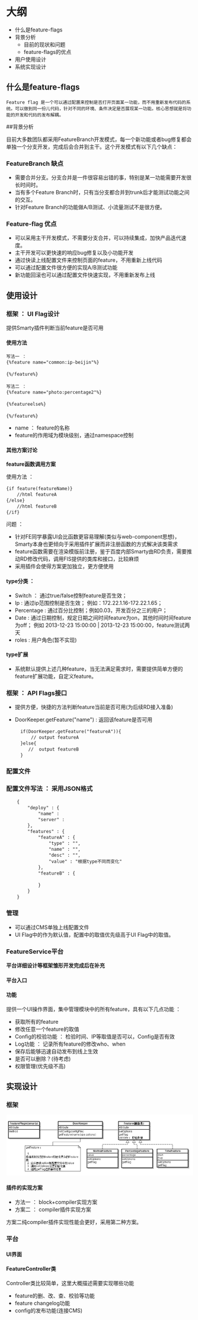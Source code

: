 
# 大纲

* 什么是feature-flags
* 背景分析
    * 目前的现状和问题
    * feature-flags的优点
* 用户使用设计
* 系统实现设计

## 什么是feature-flags

    Feature flag 是一个可以通过配置来控制是否打开页面某一功能，而不用重新发布代码的系统。可以做到同一份儿代码，针对不同的环境、条件决定是否展现某一功能。核心思想就是将功能的开发和代码的发布解耦。

##背景分析

目前大多数团队都采用FeatureBranch开发模式，每一个新功能或者bug修复都会单独一个分支开发，完成后会合并到主干。这个开发模式有以下几个缺点：

### FeatureBranch 缺点

* 需要合并分支。分支合并是一件很容易出错的事，特别是某一功能需要开发很长时间时。
* 当有多个Feature Branch时，只有当分支都合并到trunk后才能测试功能之间的交互。
* 针对Feature Branch的功能做A/B测试、小流量测试不是很方便。

### Feature-flag 优点

* 可以采用主干开发模式，不需要分支合并，可以持续集成，加快产品迭代速度。
* 主干开发可以更快速的响应bug修复以及小功能开发
* 通过快读上线配置文件来控制页面的feature，不用重新上线代码
* 可以通过配置文件很方便的实现A/B测试功能
* 新功能回滚也可以通过配置文件快速实现，不用重新发布上线

## 使用设计

### 框架 ： UI Flag设计

提供Smarty插件判断当前feature是否可用

#### 使用方法

    写法一 ：
    {%feature name="common:ip-beijin"%}

    {%/feature%}

    写法二 ：
    {%feature name="photo:percentage2"%}

    {%featureelse%}

    {%/feature%}

* name ： feature的名称
* feature的作用域为模块级别，通过namespace控制

#### 其他方案讨论

**feature函数调用方案**

使用方法 ：

    {if feature(featureName)}
        //html featureA
    {/else}
        //html featureB
    {/if}

问题 ：

* 针对FE同学暴露UI会比函数更容易理解(类似与web-component思想)，Smarty本身也更倾向于采用插件扩展而非注册函数的方式解决该类需求
* feature函数需要在渲染模版前注册，鉴于百度内部Smarty由RD负责，需要推动RD修改代码，调用FIS提供的类库和接口，比较麻烦
* 采用插件会使得方案更加独立，更方便使用

#### type分类 ：

* Switch ： 通过true/false控制feature是否生效；
* Ip : 通过ip范围控制是否生效； 例如：172.22.1.16-172.22.1.65；
* Percentage : 通过百分比控制；例如0.03，开发百分之三的用户；
* Date : 通过日期控制，规定日期之间时间feature为on，其他时间时间feature为off； 例如 2013-12-23 15:00:00 | 2013-12-23 15:00:00，feature测试两天
* roles : 用户角色(暂不实现)

#### type扩展

* 系统默认提供上述几种feature，当无法满足需求时，需要提供简单方便的feature扩展功能，自定义feature。

### 框架 ： API Flags接口

* 提供方便，快捷的方法判断feature当前是否可用(为后续RD接入准备)
* DoorKeeper.getFeature("name") : 返回该feature是否可用

        if(DoorKeeper.getFeature("featureA")){
            // output featureA
        }else{
           //  output featureB
        }

### 配置文件

### 配置文件写法 ： 采用JSON格式

        {
            "deploy" : {
                "name" :
                "server" :
            },
            "features" : {
                "featureA" : {
                    "type" : "",
                    "name" : "",
                    "desc" : "",
                    "value" : "根据type不同而变化"
                },
                "featureB" : {

                }
            }
        }

### 管理

* 可以通过CMS单独上线配置文件
* UI Flag中的作为默认值，配置中的取值优先级高于UI Flag中的取值。

### FeatureService平台

**平台详细设计等框架雏形开发完成后在补充**

#### 平台入口

#### 功能

提供一个UI操作界面，集中管理模块中的所有feature，具有以下几点功能 ：

* 获取所有的feature
* 修改任意一个feature的取值
* Config的校验功能 ：  检验时间、IP等取值是否可以，Config是否有效
* Log功能 ： 记录所有feature的修改who、when
* 保存后能够迅速自动发布到线上生效
* 是否可以删除？(待考虑)
* 权限管理(优先级不高)

## 实现设计

### 框架

![feature flag框架](./DoorkeeperUML.jpg)

#### 插件的实现方案

* 方法一 ： block+compiler实现方案
* 方案二 ： compiler插件实现方案

方案二纯compiler插件实现性能会更好，采用第二种方案。

### 平台

#### UI界面

#### FeatureController类

Controller类比较简单，这里大概描述需要实现哪些功能

* feature的删、改、查、校验等功能
* feature changelog功能
* config的发布功能(连接CMS)


